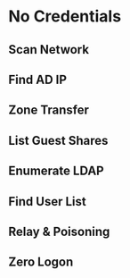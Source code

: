 # No Credentials
## Scan Network

## Find AD IP

## Zone Transfer

## List Guest Shares

## Enumerate LDAP

## Find User List

## Relay & Poisoning

## Zero Logon